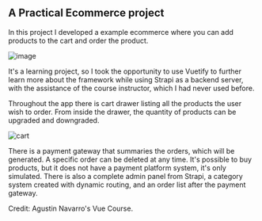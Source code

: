 
## A Practical Ecommerce project

In this project I developed a example ecommerce where you can add products to the cart and order the product.

![image](https://user-images.githubusercontent.com/73855493/207512809-c4936edc-f7e8-4769-8932-978072de756b.png)

It's a learning project, so I took the opportunity to use Vuetify to further learn more about the framework
while using Strapi as a backend server, with the assistance of the course instructor, which I had never used before.

Throughout the app there is cart drawer listing all the products the user wish to order. 
From inside the drawer, the quantity of products can be upgraded and downgraded.

![cart](https://user-images.githubusercontent.com/73855493/207512931-ed9f24ff-12c4-49af-8ce0-4cca969f702f.png)

There is a payment gateway that summaries the orders, which will be generated. A specific order can be deleted at any time.
It's possible to buy products, but it does not have a payment platform system, it's only simulated.
There is also a complete admin panel from Strapi, a category system created with dynamic routing, and an order list after the payment gateway.

Credit: Agustin Navarro's Vue Course.
